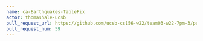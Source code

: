```yaml
---
name: ca-Earthquakes-TableFix
actor: thomashale-ucsb
pull_request_url: https://github.com/ucsb-cs156-w22/team03-w22-7pm-3/pull/59
pull_request_num: 59
---
```

